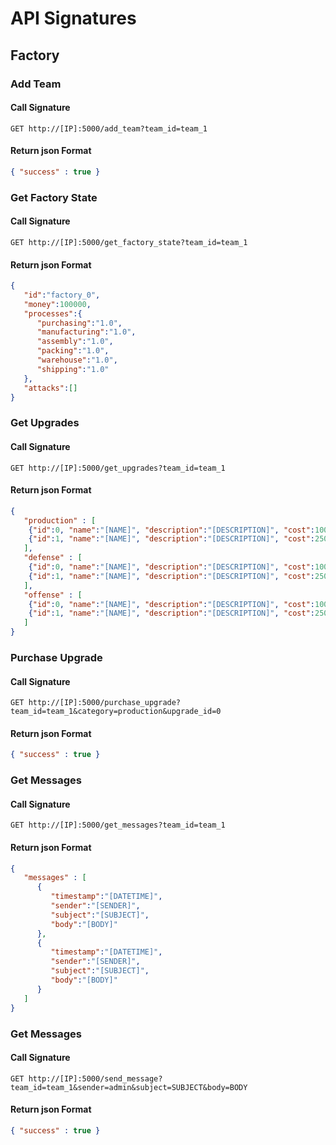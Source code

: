 # API Signatures

## Factory

### Add Team

#### Call Signature
```
GET http://[IP]:5000/add_team?team_id=team_1
```
#### Return json Format
```json
{ "success" : true }
```

### Get Factory State

#### Call Signature
```
GET http://[IP]:5000/get_factory_state?team_id=team_1
```
#### Return json Format
```json
{
   "id":"factory_0",
   "money":100000,
   "processes":{
      "purchasing":"1.0",
      "manufacturing":"1.0",
      "assembly":"1.0",
      "packing":"1.0",
      "warehouse":"1.0",
      "shipping":"1.0"
   },
   "attacks":[]
}
```

### Get Upgrades

#### Call Signature
```
GET http://[IP]:5000/get_upgrades?team_id=team_1
```
#### Return json Format
```json
{
   "production" : [
    {"id":0, "name":"[NAME]", "description":"[DESCRIPTION]", "cost":1000},
    {"id":1, "name":"[NAME]", "description":"[DESCRIPTION]", "cost":2500}
   ],
   "defense" : [
    {"id":0, "name":"[NAME]", "description":"[DESCRIPTION]", "cost":1000},
    {"id":1, "name":"[NAME]", "description":"[DESCRIPTION]", "cost":2500}
   ],
   "offense" : [
    {"id":0, "name":"[NAME]", "description":"[DESCRIPTION]", "cost":1000},
    {"id":1, "name":"[NAME]", "description":"[DESCRIPTION]", "cost":2500}
   ]
}
```

### Purchase Upgrade

#### Call Signature
```
GET http://[IP]:5000/purchase_upgrade?team_id=team_1&category=production&upgrade_id=0
```
#### Return json Format
```json
{ "success" : true }
```

### Get Messages

#### Call Signature
```
GET http://[IP]:5000/get_messages?team_id=team_1
```
#### Return json Format
```json
{
   "messages" : [
      {
         "timestamp":"[DATETIME]",
         "sender":"[SENDER]",
         "subject":"[SUBJECT]",
         "body":"[BODY]"
      },
      {
         "timestamp":"[DATETIME]",
         "sender":"[SENDER]",
         "subject":"[SUBJECT]",
         "body":"[BODY]"
      }
   ]
}
```

### Get Messages

#### Call Signature
```
GET http://[IP]:5000/send_message?team_id=team_1&sender=admin&subject=SUBJECT&body=BODY
```
#### Return json Format
```json
{ "success" : true }
```